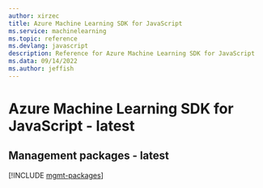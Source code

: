 ```yaml
---
author: xirzec
title: Azure Machine Learning SDK for JavaScript
ms.service: machinelearning
ms.topic: reference
ms.devlang: javascript
description: Reference for Azure Machine Learning SDK for JavaScript
ms.data: 09/14/2022
ms.author: jeffish
---
```

# Azure Machine Learning SDK for JavaScript - latest

## Management packages - latest
[!INCLUDE [mgmt-packages](machine-learning-mgmt-index.md)]